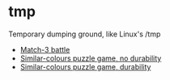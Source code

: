 # tmp

Temporary dumping ground, like Linux's /tmp

- [Match-3 battle](https://nightblade9.github.io/tmp/match3/index.html)
- [Similar-colours puzzle game, no durability](https://nightblade9.github.io/tmp/no-durability/index.html)
- [Similar-colours puzzle game, durability](https://nightblade9.github.io/tmp/durability/index.html)
